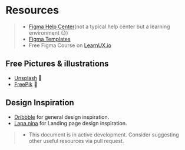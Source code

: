# Resources

>- [Figma Help Center](https://help.figma.com/hc/en-us)(not a typical help center but a learning environment 😉)
>- [Figma Templates](https://www.figma.com/templates/)
>- Free Figma Course on [LearnUX.io](https://learnux.io/course/figma)

## Free Pictures & illustrations
- [Unsplash](https://unsplash.com) 🌄
- [FreePik](https://www.freepik.com/) 🌄

## Design Inspiration
- [Dribbble](https://dribbble.com/) for general design inspiration.
- [Lapa.nina](https://www.lapa.ninja/) for Landing page design inspiration.

>- This document is in active development. Consider suggesting other useful resources via pull request.

